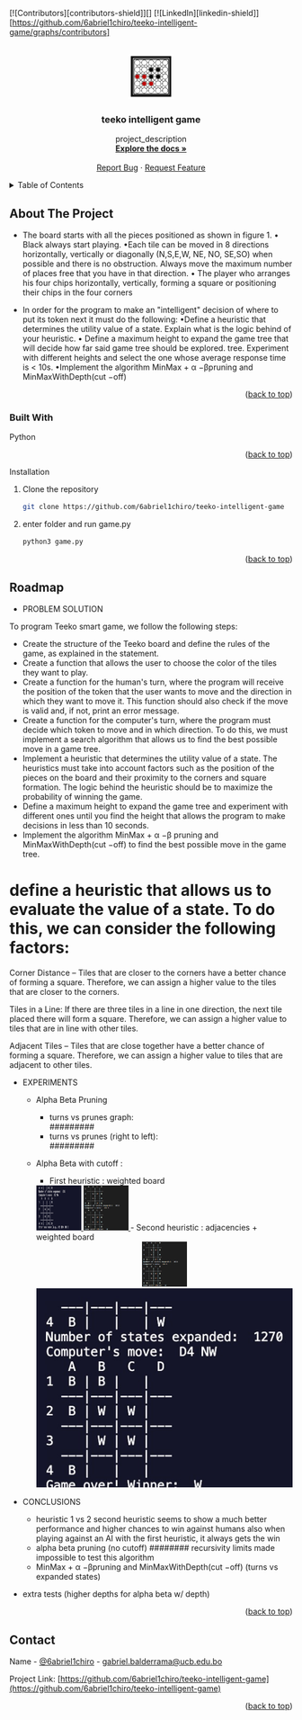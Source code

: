 <a name="readme-top"></a>

[![Contributors][contributors-shield]][]
[![LinkedIn][linkedin-shield]][https://github.com/6abriel1chiro/teeko-intelligent-game/graphs/contributors]

<!-- PROJECT LOGO -->
<br />
<div align="center">
  <a href="https://github.com/6abriel1chiro/teeko-intelligent-game">
    <img src="./images/logo.jpg" alt="Logo" width="80" height="80">
  </a>

<h3 align="center">teeko intelligent game</h3>

  <p align="center">
    project_description
    <br />
    <a href="https://github.com/6abriel1chiro/teeko-intelligent-game"><strong>Explore the docs »</strong></a>
    <br />
    <br />
    <a href="https://github.com/6abriel1chiro/teeko-intelligent-game/issues">Report Bug</a>
    ·
    <a href="https://github.com/6abriel1chiro/teeko-intelligent-game/issues">Request Feature</a>
  </p>
</div>

<!-- TABLE OF CONTENTS -->
<details>
  <summary>Table of Contents</summary>
  <ol>
    <li>
      <a href="#about-the-project">About The Project</a>
      <ul>
        <li><a href="#built-with">Built With</a></li>
      </ul>
    </li>
    <li>
      <a href="#getting-started">Getting Started</a>
      <ul>
        <li><a href="#installation">Installation guide</a></li>
      </ul>
    </li>
    <li><a href="#"></a></li>
  </ol>
</details>

<!-- ABOUT THE PROJECT -->

## About The Project

- The board starts with all the pieces positioned as shown in figure 1.
  • Black always start playing.
  •Each tile can be moved in 8 directions horizontally, vertically or diagonally (N,S,E,W, NE, NO,
  SE,SO) when possible and there is no obstruction. Always move the maximum number of places
  free that you have in that direction.
  • The player who arranges his four chips horizontally, vertically, forming a square or
  positioning their chips in the four corners

- In order for the program to make an "intelligent" decision of where to put its token next it must
  do the following:
  •Define a heuristic that determines the utility value of a state. Explain what is the logic behind
  of your heuristic.
  • Define a maximum height to expand the game tree that will decide how far said game tree should be explored.
  tree. Experiment with different heights and select the one whose average response time is
  < 10s.
  •Implement the algorithm MinMax + α −βpruning and MinMaxWithDepth(cut −off)

<p align="right">(<a href="#readme-top">back to top</a>)</p>

### Built With

Python

<p align="right">(<a href="#readme-top">back to top</a>)</p>
Installation

1. Clone the repository

   ```sh
   git clone https://github.com/6abriel1chiro/teeko-intelligent-game
   ```

2. enter folder and run game.py
   ```py
   python3 game.py
   ```

<p align="right">(<a href="#readme-top">back to top</a>)</p>

<!-- USAGE EXAMPLES -->

<!-- ROADMAP -->

## Roadmap

- PROBLEM SOLUTION

To program Teeko smart game, we follow the following steps:

- Create the structure of the Teeko board and define the rules of the game, as explained in the statement.
- Create a function that allows the user to choose the color of the tiles they want to play.
- Create a function for the human's turn, where the program will receive the position of the token that the user wants to move and the direction in which they want to move it. This function should also check if the move is valid and, if not, print an error message.
- Create a function for the computer's turn, where the program must decide which token to move and in which direction. To do this, we must implement a search algorithm that allows us to find the best possible move in a game tree.
- Implement a heuristic that determines the utility value of a state. The heuristics must take into account factors such as the position of the pieces on the board and their proximity to the corners and square formation. The logic behind the heuristic should be to maximize the probability of winning the game.
- Define a maximum height to expand the game tree and experiment with different ones until you find the height that allows the program to make decisions in less than 10 seconds.
- Implement the algorithm MinMax + α −β pruning and MinMaxWithDepth(cut −off) to find the best possible move in the game tree.

# define a heuristic that allows us to evaluate the value of a state. To do this, we can consider the following factors:

Corner Distance – Tiles that are closer to the corners have a better chance of forming a square. Therefore, we can assign a higher value to the tiles that are closer to the corners.

Tiles in a Line: If there are three tiles in a line in one direction, the next tile placed there will form a square. Therefore, we can assign a higher value to tiles that are in line with other tiles.

Adjacent Tiles – Tiles that are close together have a better chance of forming a square. Therefore, we can assign a higher value to tiles that are adjacent to other tiles.

- EXPERIMENTS

  - Alpha Beta Pruning

    - turns vs prunes graph:  
       #########
    - turns vs prunes (right to left):  
       #########

  - Alpha Beta with cutoff :

    - First heuristic : weighted board
    <a href="https://github.com/6abriel1chiro/teeko-intelligent-game">
    <img src="./images/test1heur1.png" alt="test1" width="80" height="80">
    </a>
    <a href="https://github.com/6abriel1chiro/teeko-intelligent-game">
    <img src="./images/test1heur2.png" alt="test2" width="80" height="80">
    </a>
    </div>
    - Second heuristic : adjacencies + weighted board
      <div align="center">
    <a href="https://github.com/6abriel1chiro/teeko-intelligent-game">
      <img src="./images/test1heur2.png" alt="test1" width="80" height="80">
    </a>
      <a href="https://github.com/6abriel1chiro/teeko-intelligent-game">
      <img src="./images/test2heur2.png" alt="test2" >
    </a>
    </div>

- CONCLUSIONS
  - heuristic 1 vs 2
    second heuristic seems to show a much better performance and higher chances to win against humans also when playing against an AI with the first heuristic, it always gets the win
  - alpha beta pruning (no cutoff)
    ######## recursivity limits made impossible to test this algorithm
  - MinMax + α −βpruning and MinMaxWithDepth(cut −off) (turns vs expanded states)
- extra tests (higher depths for alpha beta w/ depth)

<p align="right">(<a href="#readme-top">back to top</a>)</p>
<!-- CONTACT -->

## Contact

Name - [@6abriel1chiro](https://twitter.com/6abriel1chiro) - gabriel.balderrama@ucb.edu.bo

Project Link: [https://github.com/6abriel1chiro/teeko-intelligent-game](https://github.com/6abriel1chiro/teeko-intelligent-game)

<p align="right">(<a href="#readme-top">back to top</a>)</p>
